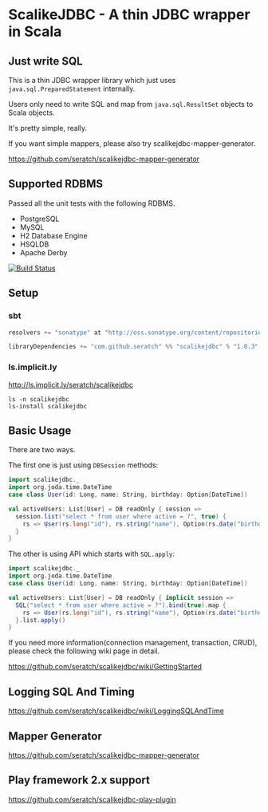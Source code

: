 # ScalikeJDBC - A thin JDBC wrapper in Scala


## Just write SQL

This is a thin JDBC wrapper library which just uses `java.sql.PreparedStatement` internally.

Users only need to write SQL and map from `java.sql.ResultSet` objects to Scala objects.

It's pretty simple, really.


If you want simple mappers, please also try scalikejdbc-mapper-generator.

https://github.com/seratch/scalikejdbc-mapper-generator


## Supported RDBMS

Passed all the unit tests with the following RDBMS.

- PostgreSQL
- MySQL 
- H2 Database Engine
- HSQLDB
- Apache Derby

[![Build Status](https://secure.travis-ci.org/seratch/scalikejdbc.png?branch=master)](http://travis-ci.org/seratch/scalikejdbc)


## Setup

### sbt

```scala
resolvers += "sonatype" at "http://oss.sonatype.org/content/repositories/releases"

libraryDependencies += "com.github.seratch" %% "scalikejdbc" % "1.0.3"
```

### ls.implicit.ly

http://ls.implicit.ly/seratch/scalikejdbc

```
ls -n scalikejdbc
ls-install scalikejdbc
```


## Basic Usage

There are two ways.

The first one is just using `DBSession` methods:

```scala
import scalikejdbc._
import org.joda.time.DateTime
case class User(id: Long, name: String, birthday: Option[DateTime])

val activeUsers: List[User] = DB readOnly { session =>
  session.list("select * from user where active = ?", true) { 
    rs => User(rs.long("id"), rs.string("name"), Option(rs.date("birthday")).map(_.toDateTime))
  }
}
```

The other is using API which starts with `SQL.apply`: 

```scala
import scalikejdbc._
import org.joda.time.DateTime
case class User(id: Long, name: String, birthday: Option[DateTime])

val activeUsers: List[User] = DB readOnly { implicit session =>
  SQL("select * from user where active = ?").bind(true).map { 
    rs => User(rs.long("id"), rs.string("name"), Option(rs.date("birthday")).map(_.toDateTime))
  }.list.apply()
}
```

If you need more information(connection management, transaction, CRUD), please check the following wiki page in detail.

https://github.com/seratch/scalikejdbc/wiki/GettingStarted


## Logging SQL And Timing

https://github.com/seratch/scalikejdbc/wiki/LoggingSQLAndTime

## Mapper Generator 

https://github.com/seratch/scalikejdbc-mapper-generator


## Play framework 2.x support

https://github.com/seratch/scalikejdbc-play-plugin



